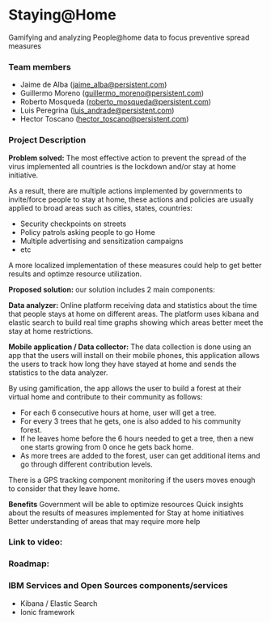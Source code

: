 # Staying@Home

  Gamifying and analyzing People@home data to focus preventive spread measures

   ### Team members
   * Jaime de Alba (jaime_alba@persistent.com)
   * Guillermo Moreno (guillermo_moreno@persistent.com)
   * Roberto Mosqueda (roberto_mosqueda@persistent.com)
   * Luis Peregrina (luis_andrade@persistent.com)
   * Hector Toscano (hector_toscano@persistent.com)
   
  ### Project Description
  
  **Problem solved:**
  The most effective action to prevent the spread of the virus implemented all countries is the lockdown and/or stay at home initiative. 
  
  As a result, there are multiple actions implemented by governments to invite/force people to stay at home, these actions and policies are usually applied to broad areas such as cities, states, countries:
  
  - Security checkpoints on streets
  - Policy patrols asking people to go Home
  - Multiple advertising and sensitization campaigns
  - etc
  
  A more localized implementation of these measures could help to get better results and optimze resource utilization.

  **Proposed solution:** our solution includes 2 main components:

**Data analyzer:**
Online platform receiving data and statistics about the time that people stays at home on different areas. 
The platform uses kibana and elastic search to build real time graphs showing which areas better meet the stay at home restrictions.

**Mobile application / Data collector:**
The data collection is done using an app that the users will install on their mobile phones, this application allows the users to track how long they have stayed at home and sends the statistics to the data analyzer.

By using gamification, the app allows the user to build a forest at their virtual home and contribute to their community as follows:

-	For each 6 consecutive hours at home, user will get a tree.
-	For every 3 trees that he gets, one is also added to his community forest.
-	If he leaves home before the 6 hours needed to get a tree, then a new one starts growing from 0 once he gets back home.
-	As more trees are added to the forest, user can get additional items and go through different contribution levels.

There is a GPS tracking component monitoring if the users moves enough to consider that they leave home.

**Benefits**
Government will be able to optimize resources
Quick insights about the results of measures implemented for Stay at home initiatives
Better understanding of areas that may require more help

### Link to video:

### Roadmap:

### IBM Services and Open Sources components/services
- Kibana / Elastic Search
- Ionic framework
